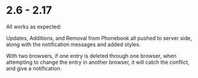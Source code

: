 # 2.6 - 2.17

All works as expected:

Updates, Additions, and Removal from Phonebook all pushed to server side, along with the notification messages and added styles. 

With two browsers, if one entry is deleted through one browser, when attempting to change the entry in another browser, it will catch the conflict, and give a notification.